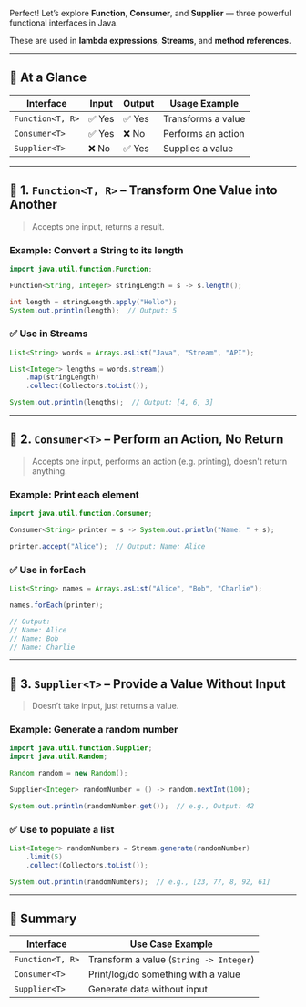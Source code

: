 Perfect! Let’s explore **Function**, **Consumer**, and **Supplier** — three powerful functional interfaces in Java.

These are used in **lambda expressions**, **Streams**, and **method references**.

---

## 🧠 At a Glance

|Interface|Input|Output|Usage Example|
|---|---|---|---|
|`Function<T, R>`|✅ Yes|✅ Yes|Transforms a value|
|`Consumer<T>`|✅ Yes|❌ No|Performs an action|
|`Supplier<T>`|❌ No|✅ Yes|Supplies a value|

---

## 🔹 1. `Function<T, R>` – Transform One Value into Another

> Accepts one input, returns a result.

### Example: Convert a String to its length

```java
import java.util.function.Function;

Function<String, Integer> stringLength = s -> s.length();

int length = stringLength.apply("Hello");
System.out.println(length);  // Output: 5
```

### ✅ Use in Streams

```java
List<String> words = Arrays.asList("Java", "Stream", "API");

List<Integer> lengths = words.stream()
    .map(stringLength)
    .collect(Collectors.toList());

System.out.println(lengths);  // Output: [4, 6, 3]
```

---

## 🔹 2. `Consumer<T>` – Perform an Action, No Return

> Accepts one input, performs an action (e.g. printing), doesn't return anything.

### Example: Print each element

```java
import java.util.function.Consumer;

Consumer<String> printer = s -> System.out.println("Name: " + s);

printer.accept("Alice");  // Output: Name: Alice
```

### ✅ Use in forEach

```java
List<String> names = Arrays.asList("Alice", "Bob", "Charlie");

names.forEach(printer);

// Output:
// Name: Alice
// Name: Bob
// Name: Charlie
```

---

## 🔹 3. `Supplier<T>` – Provide a Value Without Input

> Doesn’t take input, just returns a value.

### Example: Generate a random number

```java
import java.util.function.Supplier;
import java.util.Random;

Random random = new Random();

Supplier<Integer> randomNumber = () -> random.nextInt(100);

System.out.println(randomNumber.get());  // e.g., Output: 42
```

### ✅ Use to populate a list

```java
List<Integer> randomNumbers = Stream.generate(randomNumber)
    .limit(5)
    .collect(Collectors.toList());

System.out.println(randomNumbers);  // e.g., [23, 77, 8, 92, 61]
```

---

## 🔸 Summary

|Interface|Use Case Example|
|---|---|
|`Function<T, R>`|Transform a value (`String -> Integer`)|
|`Consumer<T>`|Print/log/do something with a value|
|`Supplier<T>`|Generate data without input|
